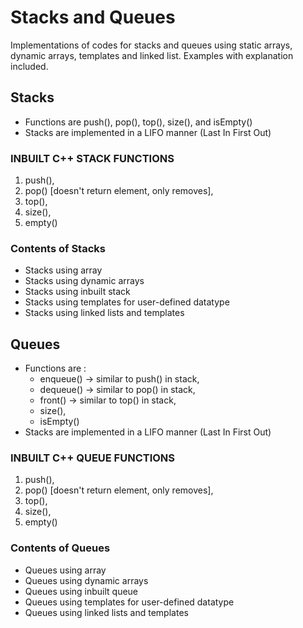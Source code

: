 # Stacks and Queues

Implementations of codes for stacks and queues using static arrays, dynamic arrays, templates and linked list.
Examples with explanation included.

## Stacks

- Functions are push(), pop(), top(), size(), and isEmpty()
- Stacks are implemented in a LIFO manner (Last In First Out)

### INBUILT C++ STACK FUNCTIONS

1. push(),
2. pop() [doesn't return element, only removes],
3. top(),
4. size(),
5. empty()

### Contents of Stacks

- Stacks using array
- Stacks using dynamic arrays
- Stacks using inbuilt stack
- Stacks using templates for user-defined datatype
- Stacks using linked lists and templates

## Queues

- Functions are :
  - enqueue() -> similar to push() in stack,
  - dequeue() -> similar to pop() in stack,
  - front() -> similar to top() in stack,
  - size(),
  - isEmpty()
- Stacks are implemented in a LIFO manner (Last In First Out)

### INBUILT C++ QUEUE FUNCTIONS

1. push(),
2. pop() [doesn't return element, only removes],
3. top(),
4. size(),
5. empty()

### Contents of Queues

- Queues using array
- Queues using dynamic arrays
- Queues using inbuilt queue
- Queues using templates for user-defined datatype
- Queues using linked lists and templates
